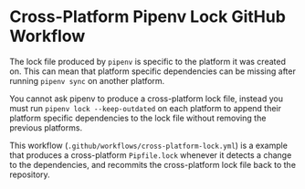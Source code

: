 # Cross-Platform Pipenv Lock GitHub Workflow
The lock file produced by `pipenv` is specific to the platform
it was created on. This can mean that platform specific dependencies
can be missing after running `pipenv sync` on another platform.

You cannot ask pipenv to produce a cross-platform lock file, instead
you must run `pipenv lock --keep-outdated` on each platform to append
their platform specific dependencies to the lock file without removing
the previous platforms.

This workflow (`.github/workflows/cross-platform-lock.yml`) is a example 
that produces a cross-platform `Pipfile.lock` whenever it detects a change
to the dependencies, and recommits the cross-platform lock file back to
the repository.
